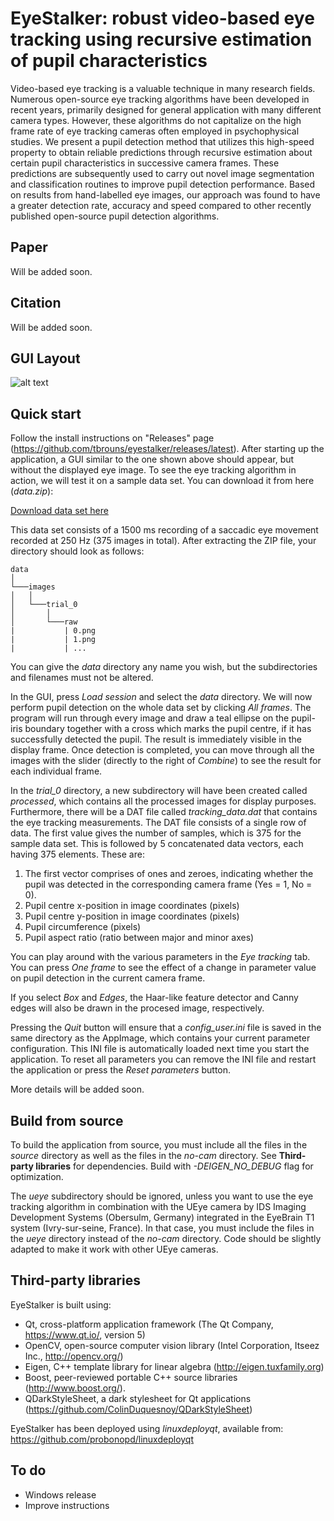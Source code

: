 # EyeStalker: robust video-based eye tracking using recursive estimation of pupil characteristics

Video-based eye tracking is a valuable technique in many research fields. Numerous open-source eye tracking algorithms have been developed in recent years, primarily designed for general application with many different camera types. However, these algorithms do not capitalize on the high frame rate of eye tracking cameras often employed in psychophysical studies. We present a pupil detection method that utilizes this high-speed property to obtain reliable predictions through recursive estimation about certain pupil characteristics in successive camera frames. These predictions are subsequently used to carry out novel image segmentation and classification routines to improve pupil detection performance. Based on results from hand-labelled eye images, our approach was found to have a greater detection rate, accuracy and speed compared to other recently published open-source pupil detection algorithms.

## Paper

Will be added soon. 

## Citation

Will be added soon. 

## GUI Layout

![alt text](https://cloud.githubusercontent.com/assets/10850074/26767383/ef50d9d2-499f-11e7-858e-4c08660d4b82.png)

## Quick start

Follow the install instructions on "Releases" page (https://github.com/tbrouns/eyestalker/releases/latest). After starting up the application, a GUI similar to the one shown above should appear, but without the displayed eye image. To see the eye tracking algorithm in action, we will test it on a sample data set. You can download it from here (*data.zip*):

[Download data set here](https://drive.google.com/open?id=0Bw57olSwQ4EbOG9kVTAzUjBtNTA)

This data set consists of a 1500 ms recording of a saccadic eye movement recorded at 250 Hz (375 images in total). After extracting the ZIP file, your directory should look as follows:

```
data
│
└───images
│   │   
│   └───trial_0
│       │   
│       └───raw
|           | 0.png
|           | 1.png
|           | ...
```

You can give the *data* directory any name you wish, but the subdirectories and filenames must not be altered. 

In the GUI, press *Load session* and select the *data* directory. We will now perform pupil detection on the whole data set by clicking *All frames*. The program will run through every image and draw a teal ellipse on the pupil-iris boundary together with a cross which marks the pupil centre, if it has successfully detected the pupil.  The result is immediately visible in the display frame. Once detection is completed, you can move through all the images with the slider (directly to the right of  *Combine*) to see the result for each individual frame. 

In the *trial_0* directory, a new subdirectory will have been created called *processed*, which contains all the processed images for display purposes. Furthermore, there will be a DAT file called *tracking_data.dat* that contains the eye tracking measurements. The DAT file consists of a single row of data. The first value gives the number of samples, which is 375 for the sample data set. This is followed by 5 concatenated data vectors, each having 375 elements. These are:
1. The first vector comprises of ones and zeroes, indicating whether the pupil was detected in the corresponding camera frame (Yes = 1, No = 0).
2. Pupil centre x-position in image coordinates (pixels)
3. Pupil centre y-position in image coordinates (pixels)
4. Pupil circumference (pixels)
5. Pupil aspect ratio (ratio between major and minor axes)

You can play around with the various parameters in the *Eye tracking* tab. You can press *One frame* to see the effect of a change in parameter value on pupil detection in the current camera frame. 

If you select *Box* and *Edges*, the Haar-like feature detector and Canny edges will also be drawn in the procesed image, respectively. 

Pressing the *Quit* button will ensure that a *config_user.ini* file is saved in the same directory as the AppImage, which contains your current parameter configuration. This INI file is automatically loaded next time you start the application. To reset all parameters you can remove the INI file and restart the application or press the *Reset parameters* button. 

More details will be added soon.

## Build from source

To build the application from source, you must include all the files in the *source* directory as well as the files in the *no-cam* directory. See <b>Third-party libraries</b> for dependencies. Build with *-DEIGEN_NO_DEBUG* flag for optimization.

The *ueye* subdirectory should be ignored, unless you want to use the eye tracking algorithm in combination with the UEye camera by IDS Imaging Development Systems (Obersulm, Germany) integrated in the EyeBrain T1 system (Ivry-sur-seine, France). In that case, you must include the files in the *ueye* directory instead of the *no-cam* directory. Code should be slightly adapted to make it work with other UEye cameras.

## Third-party libraries

EyeStalker is built using:

* Qt, cross-platform application framework (The Qt Company, https://www.qt.io/, version 5)
* OpenCV, open-source computer vision library (Intel Corporation, Itseez Inc., http://opencv.org/)
* Eigen, C++ template library for linear algebra (http://eigen.tuxfamily.org)
* Boost, peer-reviewed portable C++ source libraries (http://www.boost.org/).
* QDarkStyleSheet, a dark stylesheet for Qt applications (https://github.com/ColinDuquesnoy/QDarkStyleSheet)

EyeStalker has been deployed using *linuxdeployqt*, available from: https://github.com/probonopd/linuxdeployqt

## To do

* Windows release
* Improve instructions
